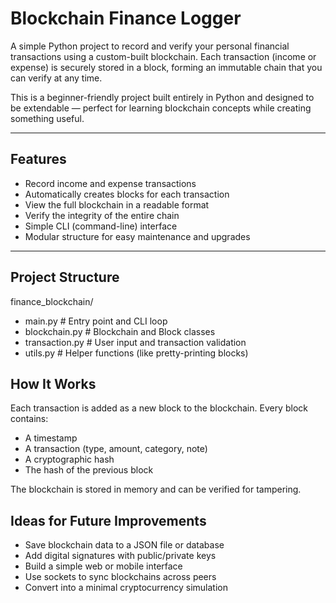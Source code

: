 #  Blockchain Finance Logger

A simple Python project to record and verify your personal financial transactions using a custom-built blockchain. Each transaction (income or expense) is securely stored in a block, forming an immutable chain that you can verify at any time.

This is a beginner-friendly project built entirely in Python and designed to be extendable — perfect for learning blockchain concepts while creating something useful.

---

##  Features

- Record income and expense transactions
- Automatically creates blocks for each transaction
- View the full blockchain in a readable format
- Verify the integrity of the entire chain
- Simple CLI (command-line) interface
- Modular structure for easy maintenance and upgrades

---

##  Project Structure

finance_blockchain/
-  main.py # Entry point and CLI loop
- blockchain.py # Blockchain and Block classes
- transaction.py # User input and transaction validation
- utils.py # Helper functions (like pretty-printing blocks)


##  How It Works

Each transaction is added as a new block to the blockchain.
Every block contains:
- A timestamp
- A transaction (type, amount, category, note)
- A cryptographic hash
- The hash of the previous block

The blockchain is stored in memory and can be verified for tampering.

## Ideas for Future Improvements

- Save blockchain data to a JSON file or database
- Add digital signatures with public/private keys
- Build a simple web or mobile interface
- Use sockets to sync blockchains across peers
- Convert into a minimal cryptocurrency simulation

